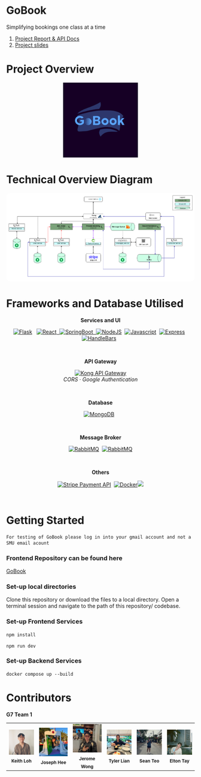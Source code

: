 # GoBook

Simplifying bookings one class at a time

1. [Project Report & API Docs](https://docs.google.com/document/d/1CZLL4ou799Og1fIFK7gp1xN9LmwuiTaI/edit?usp=sharing&ouid=112532673980137782859&rtpof=true&sd=true)
2. [Project slides](https://docs.google.com/presentation/d/17ox5rou8biMvc6pwpcZbFa26uinjy5jrazzRUo2o5Hk/edit?usp=sharing)

# Project Overview

<p align="center">
  <img src="readme_files\GoBook.png" width=200px>
</p>

# Technical Overview Diagram

<html>
<p align="center">
<img src="readme_files\technical_overview.png" style="border-radius:10px">
</p>
</html>

# Frameworks and Database Utilised

<p align="center"><strong>Services and UI</strong></p>
<p align="center">
<a href="https://flask.palletsprojects.com/en/2.2.x/"><img src="https://www.techlifediary.com/wp-content/uploads/2020/09/1_0G5zu7CnXdMT9pGbYUTQLQ.png" alt="Flask" width="88"/></a>&nbsp;&nbsp;
<a href="https://react.dev/"><img src="https://upload.wikimedia.org/wikipedia/commons/thumb/a/a7/React-icon.svg/120px-React-icon.svg.png" alt="React" height="40"/>&nbsp;&nbsp;<a href="https://spring.io/"><img src="https://4.bp.blogspot.com/-ou-a_Aa1t7A/W6IhNc3Q0gI/AAAAAAAAD6Y/pwh44arKiuM_NBqB1H7Pz4-7QhUxAgZkACLcBGAs/s1600/spring-boot-logo.png" alt="SpringBoot" height="40"/>&nbsp;&nbsp;<a href="https://nodejs.org/en"><img src="https://nodejs.org/static/images/logo.svg" alt="NodeJS" width="88"/></a></a>&nbsp;&nbsp;<a href="https://developer.mozilla.org/en-US/docs/Web/JavaScript"><img src="https://upload.wikimedia.org/wikipedia/commons/thumb/9/99/Unofficial_JavaScript_logo_2.svg/512px-Unofficial_JavaScript_logo_2.svg.png" alt="Javascript" height="40"/></a>&nbsp;&nbsp;<a href="https://expressjs.com/"><img src="https://upload.wikimedia.org/wikipedia/commons/thumb/6/64/Expressjs.png/120px-Expressjs.png" alt="Express" height="40"/></a>&nbsp;&nbsp;<a href="https://handlebarsjs.com/"><img src="https://handlebarsjs.com/images/handlebars_logo.png" alt="HandleBars" height="40"/></a>&nbsp;&nbsp;
</p>
<br>
<p align="center"><strong>API Gateway</strong></p>
<p align="center">
<a href="https://konghq.com/"><img src="https://konghq.com/wp-content/uploads/2018/08/kong-combination-mark-color-256px.png" alt="Kong API Gateway" width="88"/></a>
<br>
<i>CORS · Google Authentication</i>
</p>
<br>

<p align="center"><strong>Database</strong></p>
<p align="center">
<a href="https://www.mongodb.com/"><img src="https://findlogovector.com/wp-content/uploads/2022/04/mongodb-logo-vector-2022.png" alt="MongoDB" height="40"/></a>&nbsp;&nbsp;
</p>
<br>

<p align="center"><strong>Message Broker</strong></p>
<p align="center">
<a href="https://www.rabbitmq.com/"><img src="https://upload.wikimedia.org/wikipedia/commons/thumb/7/71/RabbitMQ_logo.svg/2560px-RabbitMQ_logo.svg.png" alt="RabbitMQ" width="88"/></a>&nbsp;&nbsp;<a href="https://kafka.apache.org/"><img src="https://w7.pngwing.com/pngs/929/893/png-transparent-apache-kafka-apache-cassandra-logo-apache-http-server-apache-hadoop-beijing-text-logo-windows.png" alt="RabbitMQ" width="65"/></a>
</p>
<br>

<p align="center"><strong>Others</strong></p>
<p align="center">
<a href="https://stripe.com/en-gb-sg"><img src="https://upload.wikimedia.org/wikipedia/commons/thumb/b/ba/Stripe_Logo%2C_revised_2016.svg/1280px-Stripe_Logo%2C_revised_2016.svg.png" alt="Stripe Payment API" width="88"/></a>&nbsp;&nbsp;<a href="https://www.docker.com/"><img src="https://www.docker.com/wp-content/uploads/2022/03/horizontal-logo-monochromatic-white.png" alt="Docker" width="105"/></a><a href="https://socket.io/"><img src="https://socket.io/images/logo.svg"></a>
<br>

</p>
<br>

# Getting Started


```
For testing of GoBook please log in into your gmail account and not a SMU email acount 
```

### Frontend Repository can be found here
[GoBook](https://github.com/TeoSean00/ESD-ClassBookingSystem-Frontend)

### Set-up local directories

Clone this repository or download the files to a local directory.
Open a terminal session and navigate to the path of this repository/ codebase.

### Set-up Frontend Services
```
npm install
```

```
npm run dev
```

### Set-up Backend Services
```
docker compose up --build
```

# Contributors

**G7 Team 1**
<table>
    <tr>
        <td align="center"><img src="readme_files\keith.jpg" width="150px"/><br /><sub><b>Keith Loh</b></sub></a></td>
        <td align="center"><img src="readme_files\joseph.jpg" width="150px"/><br /><sub><b>Joseph Hee</b></sub></a></td>
        <td align="center"><img src="readme_files\jerome.jpg" width="150px"/><br /><sub><b>Jerome Wong</b></sub></a></td>
        <td align="center"><img src="readme_files\tyler.jpg" width="150px"/><br /><sub><b>Tyler Lian</b></sub></a></td>
        <td align="center"><img src="readme_files\sean.jpg" width="150px"/><br /><sub><b>Sean Teo</b></sub></a></td>
        <td align="center"><img src="readme_files\elton.jpg" width="150px"/><br /><sub><b>Elton Tay</b></sub></a></td>
    </tr>
</table>


